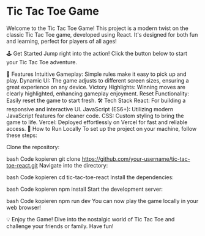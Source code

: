 # Tic Tac Toe Game
Welcome to the Tic Tac Toe Game! This project is a modern twist on the classic Tic Tac Toe game, developed using React. It's designed for both fun and learning, perfect for players of all ages!

🕹️ Get Started
Jump right into the action! Click the button below to start your Tic Tac Toe adventure.


🌟 Features
Intuitive Gameplay: Simple rules make it easy to pick up and play.
Dynamic UI: The game adjusts to different screen sizes, ensuring a great experience on any device.
Victory Highlights: Winning moves are clearly highlighted, enhancing gameplay enjoyment.
Reset Functionality: Easily reset the game to start fresh.
🛠️ Tech Stack
React: For building a responsive and interactive UI.
JavaScript (ES6+): Utilizing modern JavaScript features for cleaner code.
CSS: Custom styling to bring the game to life.
Vercel: Deployed effortlessly on Vercel for fast and reliable access.
🚀 How to Run Locally
To set up the project on your machine, follow these steps:

Clone the repository:

bash
Code kopieren
git clone https://github.com/your-username/tic-tac-toe-react.git
Navigate into the directory:

bash
Code kopieren
cd tic-tac-toe-react
Install the dependencies:

bash
Code kopieren
npm install
Start the development server:

bash
Code kopieren
npm run dev
You can now play the game locally in your web browser!

💡 Enjoy the Game!
Dive into the nostalgic world of Tic Tac Toe and challenge your friends or family. Have fun!
